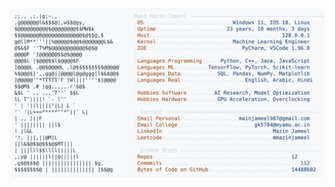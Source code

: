 <picture>
  <source srcset="https://raw.githubusercontent.com/mmazinjameel/mmazinjameel/main/dark_mode.svg?v=1757312215" media="(prefers-color-scheme: dark)">
  <img src="https://raw.githubusercontent.com/mmazinjameel/mmazinjameel/main/light_mode.svg?v=1757312215">
</picture>
